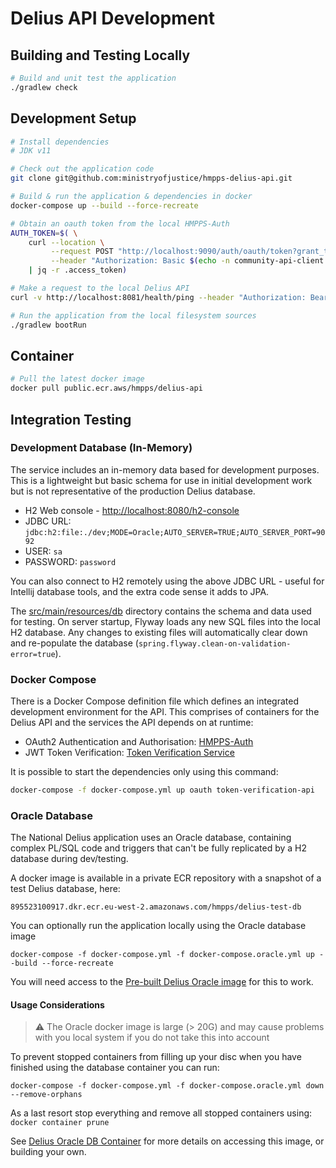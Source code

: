 # Delius API Development

## Building and Testing Locally

``` sh
# Build and unit test the application
./gradlew check
```

## Development Setup

``` sh
# Install dependencies
# JDK v11

# Check out the application code
git clone git@github.com:ministryofjustice/hmpps-delius-api.git

# Build & run the application & dependencies in docker
docker-compose up --build --force-recreate

# Obtain an oauth token from the local HMPPS-Auth
AUTH_TOKEN=$( \
    curl --location \
         --request POST "http://localhost:9090/auth/oauth/token?grant_type=client_credentials" \
         --header "Authorization: Basic $(echo -n community-api-client:community-api-client | base64)" \
    | jq -r .access_token)

# Make a request to the local Delius API
curl -v http://localhost:8081/health/ping --header "Authorization: Bearer $AUTH_TOKEN" | jq .

# Run the application from the local filesystem sources
./gradlew bootRun

```

## Container
```sh
# Pull the latest docker image
docker pull public.ecr.aws/hmpps/delius-api
```

## Integration Testing

### Development Database (In-Memory)

The service includes an in-memory data based for development purposes. This is
a lightweight but basic schema for use in initial development work but is not
representative of the production Delius database.

* H2 Web console - <http://localhost:8080/h2-console>
* JDBC URL: `jdbc:h2:file:./dev;MODE=Oracle;AUTO_SERVER=TRUE;AUTO_SERVER_PORT=9092`
* USER: `sa`
* PASSWORD: `password`

You can also connect to H2 remotely using the above JDBC URL - useful for Intellij
database tools, and the extra code sense it adds to JPA.

The [src/main/resources/db](../src/main/resources/db) directory contains the schema
and data used for testing. On server startup, Flyway loads any new SQL files into
the local H2 database. Any changes to existing files will automatically clear down and
re-populate the database (`spring.flyway.clean-on-validation-error=true`).

### Docker Compose

There is a Docker Compose definition file which defines an integrated
development environment for the API. This comprises of containers for the
Delius API and the services the API depends on at runtime:

* OAuth2 Authentication and Authorisation: [HMPPS-Auth]()
* JWT Token Verification: [Token Verification Service]()

It is possible to start the dependencies only using this command:

```sh
docker-compose -f docker-compose.yml up oauth token-verification-api
```

### Oracle Database

The National Delius application uses an Oracle database, containing complex
PL/SQL code and triggers that can't be fully replicated by a H2 database
during dev/testing.

A docker image is available in a private ECR repository with a snapshot of a
test Delius database, here:

```
895523100917.dkr.ecr.eu-west-2.amazonaws.com/hmpps/delius-test-db
```

You can optionally run the application locally using the Oracle database image

```
docker-compose -f docker-compose.yml -f docker-compose.oracle.yml up --build --force-recreate
```

You will need access to the [Pre-built Delius Oracle image](../oracledb/README.md) for this to work.

#### Usage Considerations

> :warning: The Oracle docker image is large (> 20G) and may cause problems
> with you local system if you do not take this into account

To prevent stopped containers from filling up your disc when you have finished
using the database container you can run:

`docker-compose -f docker-compose.yml -f docker-compose.oracle.yml down --remove-orphans`

As a last resort stop everything and remove all stopped containers using: `docker container prune`

See [Delius Oracle DB Container](../oracledb/README.md) for more details on accessing
this image, or building your own.
